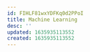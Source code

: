 ```yaml
---
id: FIHLF81wxYDFKq0d2PPoI
title: Machine Learning
desc: ''
updated: 1635935113552
created: 1635935113552
---
```


